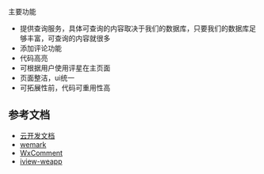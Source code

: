 <p style="text-align><em>基于微信云开发查询工具</em></p>

# 主要功能

- 提供查询服务，具体可查询的内容取决于我们的数据库，只要我们的数据库足够丰富，可查询的内容就很多
- 添加评论功能
- 代码高亮
- 可根据用户使用评星在主页面
- 页面整洁，ui统一
- 可拓展性前，代码可重用性高


## 参考文档

- [云开发文档](https://developers.weixin.qq.com/miniprogram/dev/wxcloud/basis/getting-started.html)
- [wemark](https://github.com/TooBug/wemark)
- [WxComment](https://github.com/yicm/WxComment)
- [iview-weapp](https://github.com/TalkingData/iview-weapp)


